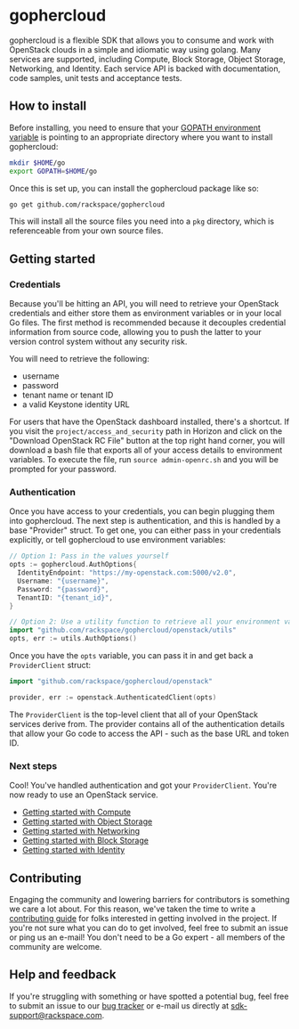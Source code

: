 # gophercloud

gophercloud is a flexible SDK that allows you to consume and work with OpenStack
clouds in a simple and idiomatic way using golang. Many services are supported,
including Compute, Block Storage, Object Storage, Networking, and Identity.
Each service API is backed with documentation, code samples, unit tests and
acceptance tests.

## How to install

Before installing, you need to ensure that your [GOPATH environment variable](https://golang.org/doc/code.html#GOPATH)
is pointing to an appropriate directory where you want to install gophercloud:

```bash
mkdir $HOME/go
export GOPATH=$HOME/go
```

Once this is set up, you can install the gophercloud package like so:

```bash
go get github.com/rackspace/gophercloud
```

This will install all the source files you need into a `pkg` directory, which is
referenceable from your own source files.

## Getting started

### Credentials

Because you'll be hitting an API, you will need to retrieve your OpenStack
credentials and either store them as environment variables or in your local Go
files. The first method is recommended because it decouples credential
information from source code, allowing you to push the latter to your version
control system without any security risk.

You will need to retrieve the following:

* username
* password
* tenant name or tenant ID
* a valid Keystone identity URL

For users that have the OpenStack dashboard installed, there's a shortcut. If
you visit the `project/access_and_security` path in Horizon and click on the
"Download OpenStack RC File" button at the top right hand corner, you will
download a bash file that exports all of your access details to environment
variables. To execute the file, run `source admin-openrc.sh` and you will be
prompted for your password.

### Authentication

Once you have access to your credentials, you can begin plugging them into
gophercloud. The next step is authentication, and this is handled by a base
"Provider" struct. To get one, you can either pass in your credentials
explicitly, or tell gophercloud to use environment variables:

```go
// Option 1: Pass in the values yourself
opts := gophercloud.AuthOptions{
  IdentityEndpoint: "https://my-openstack.com:5000/v2.0",
  Username: "{username}",
  Password: "{password}",
  TenantID: "{tenant_id}",
}

// Option 2: Use a utility function to retrieve all your environment variables
import "github.com/rackspace/gophercloud/openstack/utils"
opts, err := utils.AuthOptions()
```

Once you have the `opts` variable, you can pass it in and get back a
`ProviderClient` struct:

```go
import "github.com/rackspace/gophercloud/openstack"

provider, err := openstack.AuthenticatedClient(opts)
```

The `ProviderClient` is the top-level client that all of your OpenStack services
derive from. The provider contains all of the authentication details that allow
your Go code to access the API - such as the base URL and token ID.

### Next steps

Cool! You've handled authentication and got your `ProviderClient`. You're now
ready to use an OpenStack service.

* [Getting started with Compute](http://gophercloud.io/docs/compute)
* [Getting started with Object Storage](http://gophercloud.io/docs/object-storage)
* [Getting started with Networking](http://gophercloud.io/docs/networking)
* [Getting started with Block Storage](http://gophercloud.io/docs/block-storage)
* [Getting started with Identity](http://gophercloud.io/docs/identity)

## Contributing

Engaging the community and lowering barriers for contributors is something we
care a lot about. For this reason, we've taken the time to write a [contributing
guide](./CONTRIBUTING.md) for folks interested in getting involved in the project.
If you're not sure what you can do to get involved, feel free to submit an issue
or ping us an e-mail! You don't need to be a Go expert - all members of the
community are welcome.

## Help and feedback

If you're struggling with something or have spotted a potential bug, feel free
to submit an issue to our [bug tracker](/issues) or e-mail us directly at
sdk-support@rackspace.com.
